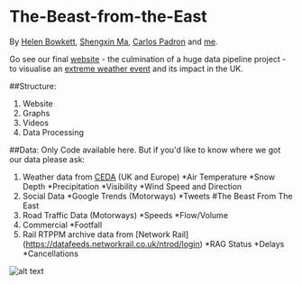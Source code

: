 # The-Beast-from-the-East

By [Helen Bowkett](https://www.linkedin.com/in/helen-bowkett-64a1747/), [Shengxin Ma](https://www.linkedin.com/in/shengxin27/), [Carlos Padron](https://www.linkedin.com/in/carlos-padr\%C3\%B3n-8b742528/) and [me](https://www.linkedin.com/in/fred-shone/).

Go see our final [website](http://www.curiocity.uk/TheBeastFromTheEast/index.html#) - the culmination of a huge data pipeline project - to visualise an [extreme weather event](http://www.bbc.com/news/world-europe-43218229) and its impact in the UK.

##Structure:
1. Website
2. Graphs
3. Videos
4. Data Processing

##Data:
Only Code available here. But if you'd like to know where we got our data please ask:
1. Weather data from [CEDA](http://www.ceda.ac.uk/) (UK and Europe)
  *Air Temperature
  *Snow Depth
  *Precipitation
  *Visibility
  *Wind Speed and Direction
2. Social Data
  *Google Trends (Motorways)
  *Tweets #The Beast From The East
2. Road Traffic Data (Motorways)
  *Speeds
  *Flow/Volume
3. Commercial
  *Footfall
4. Rail RTPPM archive data from [Network Rail] (https://datafeeds.networkrail.co.uk/ntrod/login)
  *RAG Status
  *Delays
  *Cancellations
  
![alt text](/2_video/final_vids_long/1_weather/weather_AT_VZ_wind_long.gif "Sample of UK weather")
